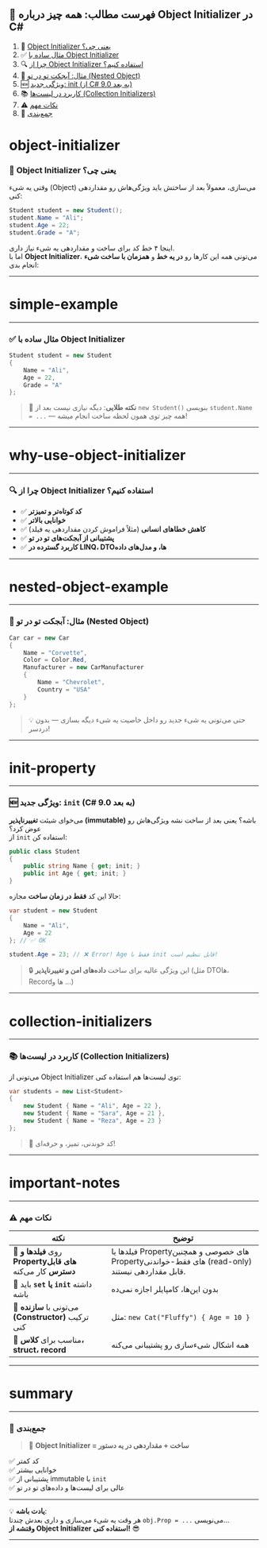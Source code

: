 ﻿
## 📘 فهرست مطالب: همه چیز درباره Object Initializer در C#

1. 🧠 [Object Initializer یعنی چی؟](#object-initializer)
2. ✅ [مثال ساده با Object Initializer](#simple-example)
3. 🔍 [چرا از Object Initializer استفاده کنیم؟](#why-use-object-initializer)
4. 🧩 [مثال: آبجکت تو در تو (Nested Object)](#nested-object-example)
5. 🆕 [ویژگی جدید: init (از C# 9.0 به بعد)](#init-property)
6. 📚 [کاربرد در لیست‌ها (Collection Initializers)](#collection-initializers)
7. ⚠️ [نکات مهم](#important-notes)
8. 🏁 [جمع‌بندی](#summary)


# object-initializer
### 🧠 **Object Initializer یعنی چی؟**

وقتی یه شیء (Object) می‌سازی، معمولاً بعد از ساختش باید ویژگی‌هاش رو مقداردهی کنی:

```csharp
Student student = new Student();
student.Name = "Ali";
student.Age = 22;
student.Grade = "A";
```

اینجا ۴ خط کد برای ساخت و مقداردهی یه شیء نیاز داری.  
اما با **Object Initializer**، می‌تونی همه این کارها رو **در یه خط** و **همزمان با ساخت شیء** انجام بدی:

---

# simple-example
---
### ✅ **مثال ساده با Object Initializer**

```csharp
Student student = new Student 
{
    Name = "Ali",
    Age = 22,
    Grade = "A"
};
```

> 🎯 **نکته طلایی**: دیگه نیازی نیست بعد از `new Student()` بنویسی `student.Name = ...` — همه چیز توی همون لحظه ساخت انجام میشه!

---
# why-use-object-initializer
---
### 🔍 **چرا از Object Initializer استفاده کنیم؟**

- ✅ **کد کوتاه‌تر و تمیزتر**
- ✅ **خوانایی بالاتر**
- ✅ **کاهش خطاهای انسانی** (مثلاً فراموش کردن مقداردهی یه فیلد)
- ✅ **پشتیبانی از آبجکت‌های تو در تو**
- ✅ **کاربرد گسترده در LINQ، DTOها، و مدل‌های داده**

---
# nested-object-example
---
### 🧩 **مثال: آبجکت تو در تو (Nested Object)**

```csharp
Car car = new Car 
{
    Name = "Corvette",
    Color = Color.Red,
    Manufacturer = new CarManufacturer 
    {
        Name = "Chevrolet",
        Country = "USA"
    }
};
```

> 💡 حتی می‌تونی یه شیء جدید رو داخل خاصیت یه شیء دیگه بسازی — بدون دردسر!

---
# init-property
---
### 🆕 **ویژگی جدید: `init` (C# 9.0 به بعد)**

می‌خوای شیئت **تغییرناپذیر (immutable)** باشه؟ یعنی بعد از ساخت نشه ویژگی‌هاش رو عوض کرد؟  
از `init` استفاده کن:

```csharp
public class Student 
{
    public string Name { get; init; }
    public int Age { get; init; }
}
```

حالا این کد **فقط در زمان ساخت** مجازه:

```csharp
var student = new Student 
{
    Name = "Ali",
    Age = 22
}; // ✅ OK

student.Age = 23; // ❌ Error! Age فقط با init قابل تنظیم است!
```

> 🔒 این ویژگی عالیه برای ساخت **داده‌های امن و تغییرناپذیر** (مثل DTOها، Recordها و ...)

---
# collection-initializers
---
### 📚 **کاربرد در لیست‌ها (Collection Initializers)**

می‌تونی از Object Initializer توی لیست‌ها هم استفاده کنی:

```csharp
var students = new List<Student> 
{
    new Student { Name = "Ali", Age = 22 },
    new Student { Name = "Sara", Age = 21 },
    new Student { Name = "Reza", Age = 23 }
};
```

> 🎉 کد خوندنی، تمیز، و حرفه‌ای!

---
# important-notes
---
### ⚠️ **نکات مهم**

| نکته | توضیح |
|------|--------|
| 🔹 روی **فیلدها و Propertyهای قابل دسترس** کار می‌کنه | فیلدها یا Propertyهای خصوصی و همچنین Propertyهای فقط-خواندنی (read-only) قابل مقداردهی نیستند. |
| 🔹 باید **`set` یا `init`** داشته باشه | بدون این‌ها، کامپایلر اجازه نمی‌ده |
| 🔹 می‌تونی با **سازنده (Constructor)** ترکیب کنی | مثل: `new Cat("Fluffy") { Age = 10 }` |
| 🔹 مناسب برای **کلاس، struct، record** | همه اشکال شیءسازی رو پشتیبانی می‌کنه |

---
# summary
---
### 🏁 جمع‌بندی

> 🧩 **Object Initializer = ساخت + مقداردهی در یه دستور**

✅ کد کمتر  
✅ خوانایی بیشتر  
✅ پشتیبانی از immutable با `init`  
✅ عالی برای لیست‌ها و داده‌های تو در تو

---

💡 **یادت باشه**:  
هر وقت یه شیء می‌سازی و داری بعدش چندتا `obj.Prop = ...` می‌نویسی…  
**وقتشه از Object Initializer استفاده کنی!** 😎

--- 
